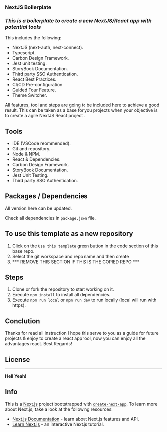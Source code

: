 ### NextJS Boilerplate

### _This is a boilerplate to create a new NextJS/React app with potential tools_

This includes the following:

- NextJS (next-auth, next-connect).
- Typescript.
- Carbon Design Framework.
- Jest unit testing.
- StoryBook Documentation.
- Third party SSO Authentication.
- React Best Practices.
- CI/CD Pre-configuration
- Guided Tour Feature.
- Theme Switcher.

All features, tool and steps are going to be included here to achieve a good result.
This can be taken as a base for you projects when your objective is to create a agile NextJS React project .

## Tools
- IDE (VSCode reommended).
- Git and repository.
- Node & NPM.
- React & Dependencies.
- Carbon Design Framework.
- StoryBook Documentation.
- Jest Unit Testing.
- Third party SSO Authentication.

## Packages / Dependencies
All version here can be updated.

Check all dependencies in ```package.json``` file.

## To use this template as a new repository
1. Click on the `Use this template` green button in the code section of this base repo.
2. Select the git workspace and repo name and then create
3. *** REMOVE THIS SECTION IF THIS IS THE COPIED REPO ***

## Steps
1. Clone or fork the repository to start working on it.
2. Execute ```npm install``` to install all dependencies.
3. Execute ```npm run local``` or ```npm run dev``` to run locally (local will run with https).


## Conclution
Thanks for read all instruction I hope this serve to you as a guide for future projects & enjoy to create a react app tool, now you can enjoy all the advantages react.
Best Regards!


## License
-----------------
**Hell Yeah!**

## Info
This is a [Next.js](https://nextjs.org/) project bootstrapped with [`create-next-app`](https://github.com/vercel/next.js/tree/canary/packages/create-next-app).
To learn more about Next.js, take a look at the following resources:

- [Next.js Documentation](https://nextjs.org/docs) - learn about Next.js features and API.
- [Learn Next.js](https://nextjs.org/learn) - an interactive Next.js tutorial.